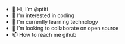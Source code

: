 - 👋 Hi, I’m @ptiti
- 👀 I’m interested in coding
- 🌱 I’m currently learning technology
- 💞️ I’m looking to collaborate on open source 
- 📫 How to reach me gihub

<!---
ptiti/ptiti is a ✨ special ✨ repository because its `README.md` (this file) appears on your GitHub profile.
You can click the Preview link to take a look at your changes.
--->

